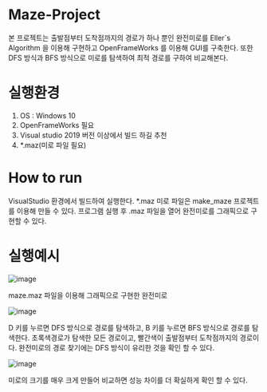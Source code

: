 # Maze-Project
본 프로젝트는 출발점부터 도착점까지의 경로가 하나 뿐인 완전미로를 Eller`s Algorithm 을 이용해 구현하고
OpenFrameWorks 를 이용해 GUI를 구축한다. 또한 DFS 방식과 BFS 방식으로 미로를 탐색하여 최적 경로를 구하여 비교해본다.

# 실행환경
1. OS : Windows 10
2. OpenFrameWorks 필요
3. Visual studio 2019 버전 이상에서 빌드 하길 추천
4. *.maz(미로 파일 필요)

# How to run
VisualStudio 환경에서 빌드하여 실행한다. *.maz 미로 파일은 make_maze 프로젝트를 이용해 만들 수 있다. 
프로그램 실행 후 .maz 파일을 열어 완전미로를 그래픽으로 구현할 수 있다. 

# 실행예시

![image](https://user-images.githubusercontent.com/70252973/124463970-9358bd80-ddce-11eb-8cd4-d1c676acce38.png)

maze.maz 파일을 이용해 그래픽으로 구현한 완전미로

![image](https://user-images.githubusercontent.com/70252973/124465752-bc7a4d80-ddd0-11eb-89d0-18764997000a.png)

D 키를 누르면 DFS 방식으로 경로를 탐색하고, B 키를 누르면 BFS 방식으로 경로를 탐색한다.
초록색경로가 탐색한 모든 경로이고, 빨간색이 출발점부터 도착점까지의 경로이다.
완전미로의 경로 찾기에는 DFS 방식이 유리한 것을 확인 할 수 있다.


![image](https://user-images.githubusercontent.com/70252973/124465880-e9c6fb80-ddd0-11eb-953c-2c9200be5c14.png)

미로의 크기를 매우 크게 만들어 비교하면 성능 차이를 더 확실하게 확인 할 수 있다.





